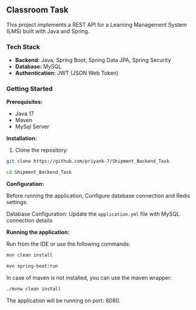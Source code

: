## Classroom Task

This project implements a REST API for a Learning Management System (LMS) built with Java and Spring.

### Tech Stack

* **Backend:** Java, Spring Boot, Spring Data JPA, Spring Security
* **Database:** MySQL
* **Authentication:** JWT (JSON Web Token)

### Getting Started

**Prerequisites:**

* Java 17
* Maven
* MySql Server


**Installation:**

1. Clone the repository:

```bash
git clone https://github.com/priyank-7/Shipment_Backend_Task
```
```bash
cd Shipment_Backend_Task
```

**Configuration:**

Before running the application, Configure database connection and Redis settings.

Database Configuration: Update the <code>application.yml</code> file with MySQL connection details

**Running the application:**

Run from the IDE or use the following commands:

```bash
mvn clean install
```
```bash
mvn spring-boot:run
```
In case of maven is not installed, you can use the maven wrapper:
```bash
./mvnw clean install
```
The application will be running on port: 8080.

